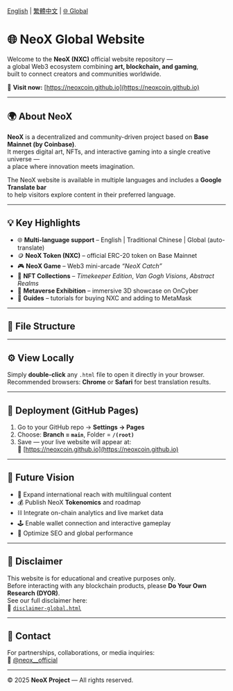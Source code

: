 [English](README.md) | [繁體中文](README-zh.md) | [🌐 Global](README-global.md)

# 🌐 NeoX Global Website

Welcome to the **NeoX (NXC)** official website repository —  
a global Web3 ecosystem combining **art, blockchain, and gaming**,  
built to connect creators and communities worldwide.

🔗 **Visit now:** [https://neoxcoin.github.io](https://neoxcoin.github.io)

---

## 🌍 About NeoX

**NeoX** is a decentralized and community-driven project based on **Base Mainnet (by Coinbase)**.  
It merges digital art, NFTs, and interactive gaming into a single creative universe —  
a place where innovation meets imagination.

The NeoX website is available in multiple languages and includes a **Google Translate bar**  
to help visitors explore content in their preferred language.

---

## 💡 Key Highlights

- 🌐 **Multi-language support** – English | Traditional Chinese | Global (auto-translate)  
- 🪙 **NeoX Token (NXC)** – official ERC-20 token on Base Mainnet  
- 🎮 **NeoX Game** – Web3 mini-arcade *“NeoX Catch”*  
- 🎨 **NFT Collections** – *Timekeeper Edition*, *Van Gogh Visions*, *Abstract Realms*  
- 🌌 **Metaverse Exhibition** – immersive 3D showcase on OnCyber  
- 📖 **Guides** – tutorials for buying NXC and adding to MetaMask  

---

## 🧭 File Structure
---

## ⚙️ View Locally

Simply **double-click** any `.html` file to open it directly in your browser.  
Recommended browsers: **Chrome** or **Safari** for best translation results.

---

## 🚀 Deployment (GitHub Pages)

1. Go to your GitHub repo → **Settings → Pages**  
2. Choose: **Branch = `main`**, Folder = **`/(root)`**  
3. Save — your live website will appear at:  
   🔗 [https://neoxcoin.github.io](https://neoxcoin.github.io)

---

## 🔮 Future Vision

- 🧩 Expand international reach with multilingual content  
- 💰 Publish NeoX **Tokenomics** and roadmap  
- ⛓️ Integrate on-chain analytics and live market data  
- 🕹️ Enable wallet connection and interactive gameplay  
- 🚀 Optimize SEO and global performance  

---

## 📜 Disclaimer

This website is for educational and creative purposes only.  
Before interacting with any blockchain products, please **Do Your Own Research (DYOR)**.  
See our full disclaimer here:  
📄 [`disclaimer-global.html`](https://neoxcoin.github.io/disclaimer-global.html)

---

## 🤝 Contact

For partnerships, collaborations, or media inquiries:  
📸 [@neox__official](https://www.instagram.com/neox__official?igsh=a2N5bTZ3MTlmMmNy&utm_source=qr)

---

© 2025 **NeoX Project** — All rights reserved.